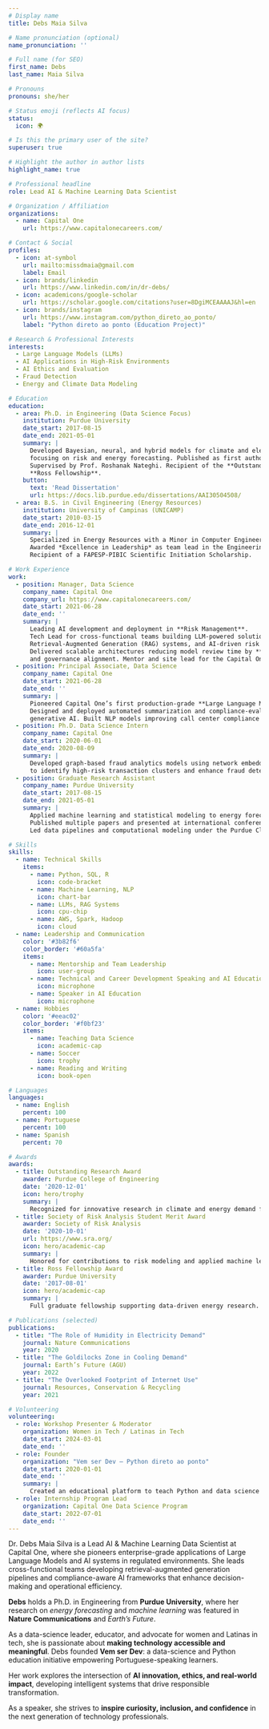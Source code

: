 ```yaml
---
# Display name
title: Debs Maia Silva

# Name pronunciation (optional)
name_pronunciation: ''

# Full name (for SEO)
first_name: Debs
last_name: Maia Silva

# Pronouns
pronouns: she/her

# Status emoji (reflects AI focus)
status:
  icon: 🌍

# Is this the primary user of the site?
superuser: true

# Highlight the author in author lists
highlight_name: true

# Professional headline
role: Lead AI & Machine Learning Data Scientist

# Organization / Affiliation
organizations:
  - name: Capital One
    url: https://www.capitalonecareers.com/

# Contact & Social
profiles:
  - icon: at-symbol
    url: mailto:missdmaia@gmail.com
    label: Email
  - icon: brands/linkedin
    url: https://www.linkedin.com/in/dr-debs/
  - icon: academicons/google-scholar
    url: https://scholar.google.com/citations?user=8DgiMCEAAAAJ&hl=en
  - icon: brands/instagram
    url: https://www.instagram.com/python_direto_ao_ponto/
    label: "Python direto ao ponto (Education Project)"

# Research & Professional Interests
interests:
  - Large Language Models (LLMs)
  - AI Applications in High-Risk Environments
  - AI Ethics and Evaluation
  - Fraud Detection
  - Energy and Climate Data Modeling

# Education
education:
  - area: Ph.D. in Engineering (Data Science Focus)
    institution: Purdue University
    date_start: 2017-08-15
    date_end: 2021-05-01
    summary: |
      Developed Bayesian, neural, and hybrid models for climate and electrical data prediction, 
      focusing on risk and energy forecasting. Published as first author in *Nature Communications*. 
      Supervised by Prof. Roshanak Nateghi. Recipient of the **Outstanding Research Award** and 
      **Ross Fellowship**.
    button:
      text: 'Read Dissertation'
      url: https://docs.lib.purdue.edu/dissertations/AAI30504508/
  - area: B.S. in Civil Engineering (Energy Resources)
    institution: University of Campinas (UNICAMP)
    date_start: 2010-03-15
    date_end: 2016-12-01
    summary: |
      Specialized in Energy Resources with a Minor in Computer Engineering.
      Awarded *Excellence in Leadership* as team lead in the Engineering Sports League.
      Recipient of a FAPESP-PIBIC Scientific Initiation Scholarship.

# Work Experience
work:
  - position: Manager, Data Science
    company_name: Capital One
    company_url: https://www.capitalonecareers.com/
    date_start: 2021-06-28
    date_end: ''
    summary: |
      Leading AI development and deployment in **Risk Management**. 
      Tech Lead for cross-functional teams building LLM-powered solutions, 
      Retrieval-Augmented Generation (RAG) systems, and AI-driven risk analytics pipelines. 
      Delivered scalable architectures reducing model review time by **80%** while ensuring compliance 
      and governance alignment. Mentor and site lead for the Capital One Data Science internship program.
  - position: Principal Associate, Data Science
    company_name: Capital One
    date_start: 2021-06-28
    date_end: ''
    summary: |
      Pioneered Capital One’s first production-grade **Large Language Model application** in a regulated environment. 
      Designed and deployed automated summarization and compliance-evaluation pipelines integrating RAG and 
      generative AI. Built NLP models improving call center compliance detection accuracy by 40%.
  - position: Ph.D. Data Science Intern
    company_name: Capital One
    date_start: 2020-06-01
    date_end: 2020-08-09
    summary: |
      Developed graph-based fraud analytics models using network embeddings and graph algorithms 
      to identify high-risk transaction clusters and enhance fraud detection.
  - position: Graduate Research Assistant
    company_name: Purdue University
    date_start: 2017-08-15
    date_end: 2021-05-01
    summary: |
      Applied machine learning and statistical modeling to energy forecasting and climate resilience research. 
      Published multiple papers and presented at international conferences. 
      Led data pipelines and computational modeling under the Purdue Climate & Energy Systems group.

# Skills
skills:
  - name: Technical Skills
    items:
      - name: Python, SQL, R
        icon: code-bracket
      - name: Machine Learning, NLP
        icon: chart-bar
      - name: LLMs, RAG Systems
        icon: cpu-chip
      - name: AWS, Spark, Hadoop
        icon: cloud
  - name: Leadership and Communication
    color: '#3b82f6'
    color_border: '#60a5fa'
    items:
      - name: Mentorship and Team Leadership
        icon: user-group
      - name: Technical and Career Development Speaking and AI Education
        icon: microphone
      - name: Speaker in AI Education
        icon: microphone
  - name: Hobbies
    color: '#eeac02'
    color_border: '#f0bf23'
    items:
      - name: Teaching Data Science
        icon: academic-cap
      - name: Soccer
        icon: trophy
      - name: Reading and Writing
        icon: book-open

# Languages
languages:
  - name: English
    percent: 100
  - name: Portuguese
    percent: 100
  - name: Spanish
    percent: 70

# Awards
awards:
  - title: Outstanding Research Award
    awarder: Purdue College of Engineering
    date: '2020-12-01'
    icon: hero/trophy
    summary: |
      Recognized for innovative research in climate and energy demand forecasting.
  - title: Society of Risk Analysis Student Merit Award
    awarder: Society of Risk Analysis
    date: '2020-10-01'
    url: https://www.sra.org/
    icon: hero/academic-cap
    summary: |
      Honored for contributions to risk modeling and applied machine learning research.
  - title: Ross Fellowship Award
    awarder: Purdue University
    date: '2017-08-01'
    icon: hero/academic-cap
    summary: |
      Full graduate fellowship supporting data-driven energy research.

# Publications (selected)
publications:
  - title: "The Role of Humidity in Electricity Demand"
    journal: Nature Communications
    year: 2020
  - title: "The Goldilocks Zone in Cooling Demand"
    journal: Earth’s Future (AGU)
    year: 2022
  - title: "The Overlooked Footprint of Internet Use"
    journal: Resources, Conservation & Recycling
    year: 2021

# Volunteering
volunteering:
  - role: Workshop Presenter & Moderator
    organization: Women in Tech / Latinas in Tech
    date_start: 2024-03-01
    date_end: ''
  - role: Founder
    organization: "Vem ser Dev — Python direto ao ponto"
    date_start: 2020-01-01
    date_end: ''
    summary: |
      Created an educational platform to teach Python and data science to Portuguese-speaking learners.
  - role: Internship Program Lead
    organization: Capital One Data Science Program
    date_start: 2022-07-01
    date_end: ''
---
```


Dr. Debs Maia Silva is a Lead AI & Machine Learning Data Scientist at Capital One, where she pioneers enterprise-grade applications of Large Language Models and AI systems in regulated environments.
She leads cross-functional teams developing retrieval-augmented generation pipelines and compliance-aware AI frameworks that enhance decision-making and operational efficiency.

**Debs** holds a Ph.D. in Engineering from **Purdue University**, where her research on *energy forecasting* and *machine learning* was featured in **Nature Communications** and *Earth’s Future*.  

As a data-science leader, educator, and advocate for women and Latinas in tech, she is passionate about **making technology accessible and meaningful**. Debs founded **Vem ser Dev**: a data-science and Python education initiative empowering Portuguese-speaking learners.  

Her work explores the intersection of **AI innovation, ethics, and real-world impact**, developing intelligent systems that drive responsible transformation.  

As a speaker, she strives to **inspire curiosity, inclusion, and confidence** in the next generation of technology professionals.
 

